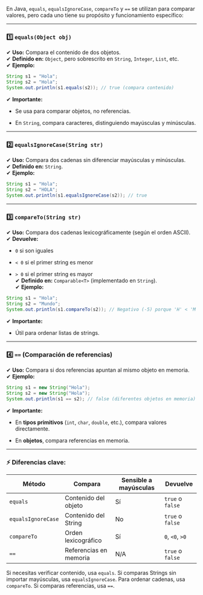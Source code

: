 En Java, `equals`, `equalsIgnoreCase`, `compareTo` y `==` se utilizan para comparar valores, pero cada uno tiene su propósito y funcionamiento específico:

---
### 1️⃣ `equals(Object obj)`

✔ **Uso:** Compara el contenido de dos objetos.  
✔ **Definido en:** `Object`, pero sobrescrito en `String`, `Integer`, `List`, etc.  
✔ **Ejemplo:**

```java
String s1 = "Hola";
String s2 = "Hola";
System.out.println(s1.equals(s2)); // true (compara contenido)
```

✔ **Importante:**

- Se usa para comparar objetos, no referencias.
    
- En `String`, compara caracteres, distinguiendo mayúsculas y minúsculas.

---

### 2️⃣ `equalsIgnoreCase(String str)`

✔ **Uso:** Compara dos cadenas sin diferenciar mayúsculas y minúsculas.  
✔ **Definido en:** `String`.  
✔ **Ejemplo:**

```java
String s1 = "Hola";
String s2 = "HOLA";
System.out.println(s1.equalsIgnoreCase(s2)); // true
```

---

### 3️⃣ `compareTo(String str)`

✔ **Uso:** Compara dos cadenas lexicográficamente (según el orden ASCII).  
✔ **Devuelve:**

- `0` si son iguales
    
- `< 0` si el primer string es menor
    
- `> 0` si el primer string es mayor  
    ✔ **Definido en:** `Comparable<T>` (implementado en `String`).  
    ✔ **Ejemplo:**

```java
String s1 = "Hola";
String s2 = "Mundo";
System.out.println(s1.compareTo(s2)); // Negativo (-5) porque 'H' < 'M'
```

✔ **Importante:**

- Útil para ordenar listas de strings.
    

---

### 4️⃣ `==` (Comparación de referencias)

✔ **Uso:** Compara si dos referencias apuntan al mismo objeto en memoria.  
✔ **Ejemplo:**

```java
String s1 = new String("Hola");
String s2 = new String("Hola");
System.out.println(s1 == s2); // false (diferentes objetos en memoria)
```

✔ **Importante:**

- En **tipos primitivos** (`int`, `char`, `double`, etc.), compara valores directamente.
    
- En **objetos**, compara referencias en memoria.
    
---

### ⚡ Diferencias clave:

| Método             | Compara                | Sensible a mayúsculas | Devuelve         |
| ------------------ | ---------------------- | --------------------- | ---------------- |
| `equals`           | Contenido del objeto   | Sí                    | `true` o `false` |
| `equalsIgnoreCase` | Contenido del String   | No                    | `true` o `false` |
| `compareTo`        | Orden lexicográfico    | Sí                    | `0`, `<0`, `>0`  |
| `==`               | Referencias en memoria | N/A                   | `true` o `false` |

Si necesitas verificar contenido, usa `equals`. Si comparas Strings sin importar mayúsculas, usa `equalsIgnoreCase`. Para ordenar cadenas, usa `compareTo`. Si comparas referencias, usa `==`.
